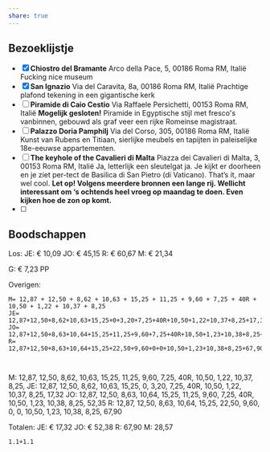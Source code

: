 ```yaml
---
share: true
---
```

## Bezoeklijstje
- [x] **Chiostro del Bramante**
Arco della Pace, 5, 00186 Roma RM, Italië
Fucking nice museum
- [x] **San Ignazio**
Via del Caravita, 8a, 00186 Roma RM, Italië
Prachtige plafond tekening in een gigantische kerk
- [ ] **Piramide di Caio Cestio**
Via Raffaele Persichetti, 00153 Roma RM, Italië
**Mogelijk gesloten!**
Piramide in Egyptische stijl met fresco's vanbinnen, gebouwd als graf veer een rijke Romeinse magistraat.
- [ ] **Palazzo Doria Pamphilj**
Via del Corso, 305, 00186 Roma RM, Italië
Kunst van Rubens en Titiaan, sierlijke meubels en tapijten in paleiselijke 18e-eeuwse appartementen. 
- [ ] **The keyhole of the Cavalieri di Malta**
Piazza dei Cavalieri di Malta, 3, 00153 Roma RM, Italië
Ja, letterlijk een sleutelgat ja. Je kijkt er doorheen en je ziet per-tect de Basilica di San Pietro (di Vaticano). That’s it, maar wel cool.
**Let op! Volgens meerdere bronnen een lange rij. Wellicht interessant om ‘s ochtends heel vroeg op maandag te doen. Even kijken hoe de zon op komt.**
- [ ] 

## Boodschappen
Los:
JE: € 10,09
JO: € 45,15
R: € 60,67
M: € 21,34

G: € 7,23 PP

Overigen:
```Math
M= 12,87 + 12,50 + 8,62 + 10,63 + 15,25 + 11,25 + 9,60 + 7,25 + 40R + 10,50 + 1,22 + 10,37 + 8,25
JE= 12,87+12,50+8,62+10,63+15,25+0+3,20+7,25+40R+10,50+1,22+10,37+8,25+17,32
JO= 12,87+12,50+8,63+10,64+15,25+11,25+9,60+7,25+40R+10,50+1,23+10,38+8,25+52,35
R= 12,87+12,50+8,63+10,64+15,25+22,50+9,60+0+0+10,50+1,23+10,38+8,25+67,90



```
M: 12,87, 12,50, 8,62, 10,63, 15,25, 11,25, 9,60, 7,25, 40R, 10,50, 1,22, 10,37, 8,25, 
JE: 12,87, 12,50, 8,62, 10,63, 15,25, 0, 3,20, 7,25, 40R, 10,50, 1,22, 10,37, 8,25, 17,32
JO: 12,87, 12,50, 8,63, 10,64, 15,25, 11,25, 9,60, 7,25, 40R, 10,50, 1,23, 10,38, 8,25, 52,35
R: 12,87, 12,50, 8,63, 10,64, 15,25, 22,50, 9,60, 0, 0, 10,50, 1,23, 10,38, 8,25, 67,90




Totalen:
JE: € 17,32
JO: € 52,38
R: 67,90
M: 28,57
```Math
1.1+1.1

```
